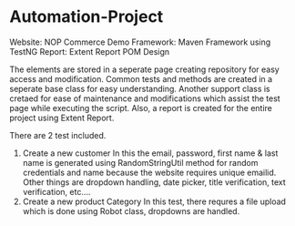 # Automation-Project
Website: NOP Commerce Demo 
Framework: Maven Framework using TestNG
Report: Extent Report
POM Design 

The elements are stored in a seperate page creating repository for easy access and modification.
Common tests and methods are created in a seperate base class for easy understanding.
Another support class is cretaed for ease of maintenance and modifications which assist the test page while executing the script.
Also, a report is created for the entire project using Extent Report.

There are 2 test included.
1. Create a new customer
   In this the email, password, first name & last name is generated using RandomStringUtil method for random credentials and name because the website requires unique emailid.
   Other things are dropdown handling, date picker, title verification, text verification, etc....
3. Create a new product Category
   In this test, there requres a file upload which is done using Robot class, dropdowns are handled. 
